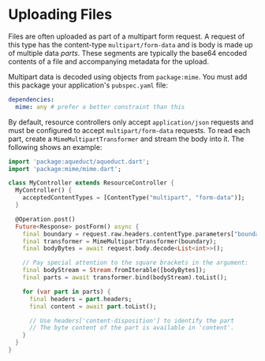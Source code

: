 # Uploading Files

Files are often uploaded as part of a multipart form request. A request of this type has the content-type `multipart/form-data` and is body is made up of multiple data *parts*. These segments are typically the base64 encoded contents of a file and accompanying metadata for the upload.

Multipart data is decoded using objects from `package:mime`. You must add this package your application's `pubspec.yaml` file:

```yaml
dependencies:
  mime: any # prefer a better constraint than this
```

By default, resource controllers only accept `application/json` requests and must be configured to accept `multipart/form-data` requests. To read each part, create a `MimeMultipartTransformer` and stream the body into it. The following shows an example:

```dart
import 'package:aqueduct/aqueduct.dart';
import 'package:mime/mime.dart';

class MyController extends ResourceController {
  MyController() {
    acceptedContentTypes = [ContentType("multipart", "form-data")];
  }

  @Operation.post()
  Future<Response> postForm() async {
    final boundary = request.raw.headers.contentType.parameters["boundary"];
    final transformer = MimeMultipartTransformer(boundary);
    final bodyBytes = await request.body.decode<List<int>>();

    // Pay special attention to the square brackets in the argument:
    final bodyStream = Stream.fromIterable([bodyBytes]);
    final parts = await transformer.bind(bodyStream).toList();

    for (var part in parts) {
      final headers = part.headers;
      final content = await part.toList();

      // Use headers['content-disposition'] to identify the part
      // The byte content of the part is available in 'content'.
    }    
  }
}
```
